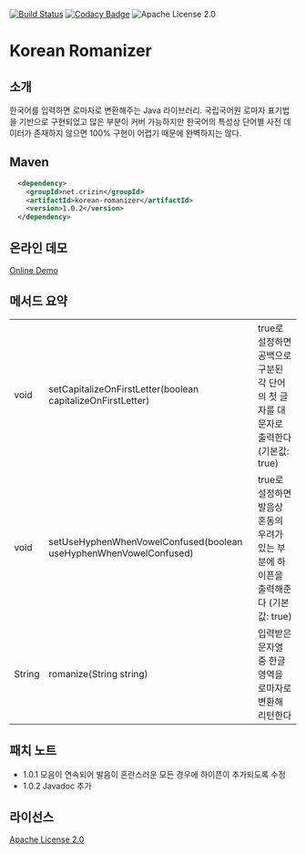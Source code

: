 [![Build Status](https://travis-ci.org/crizin/korean-romanizer.svg?branch=master)](https://travis-ci.org/crizin/korean-romanizer)
[![Codacy Badge](https://api.codacy.com/project/badge/Grade/72ed8965fd6e4e9c8faa9a0b3090a045)](https://www.codacy.com/app/crizin/korean-romanizer?utm_source=github.com&amp;utm_medium=referral&amp;utm_content=crizin/korean-romanizer&amp;utm_campaign=Badge_Grade)
![Apache License 2.0](https://img.shields.io/badge/license-Apache_2-blue.svg)

# Korean Romanizer

## 소개

한국어를 입력하면 로마자로 변환해주는 Java 라이브러리. 국립국어원 로마자 표기법을 기반으로 구현되었고 많은 부분이 커버 가능하지만
한국어의 특성상 단어별 사전 데이터가 존재하지 않으면 100% 구현이 어렵기 때문에 완벽하지는 않다.

## Maven

```xml
  <dependency>
    <groupId>net.crizin</groupId>
    <artifactId>korean-romanizer</artifactId>
    <version>1.0.2</version>
  </dependency>
```

## 온라인 데모

[Online Demo](http://unply.com/@/koreanRomanizer/)

## 메서드 요약

<table>
  <tr>
    <td>void</td>
    <td>setCapitalizeOnFirstLetter(boolean capitalizeOnFirstLetter)</td>
    <td>true로 설정하면 공백으로 구분된 각 단어의 첫 글자를 대문자로 출력한다 (기본값: true)</td>
  </tr>
  <tr>
    <td>void</td>
    <td>setUseHyphenWhenVowelConfused(boolean useHyphenWhenVowelConfused)</td>
    <td>true로 설정하면 발음상 혼동의 우려가 있는 부분에 하이픈을 출력해준다 (기본값: true)</td>
  </tr>
  <tr>
    <td>String</td>
    <td>romanize(String string)</td>
    <td>입력받은 문자열 중 한글 영역을 로마자로 변환해 리턴한다</td>
  </tr>
</table>

## 패치 노트

* 1.0.1 모음이 연속되어 발음이 혼란스러운 모든 경우에 하이픈이 추가되도록 수정
* 1.0.2 Javadoc 추가

## 라이선스

[Apache License 2.0](http://www.apache.org/licenses/LICENSE-2.0)
